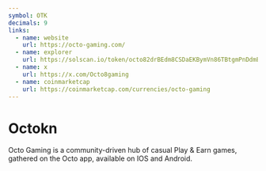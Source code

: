 ```yaml
---
symbol: OTK
decimals: 9
links:
  - name: website
    url: https://octo-gaming.com/
  - name: explorer
    url: https://solscan.io/token/octo82drBEdm8CSDaEKBymVn86TBtgmPnDdmE64PTqJ
  - name: x
    url: https://x.com/Octo8gaming
  - name: coinmarketcap
    url: https://coinmarketcap.com/currencies/octo-gaming
---
```


# Octokn

Octo Gaming is a community-driven hub of casual Play & Earn games, gathered on the Octo app, available on IOS and Android.
